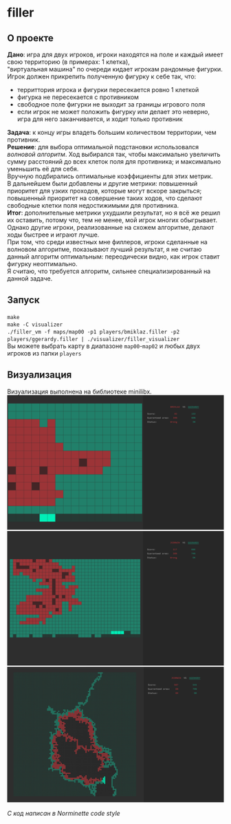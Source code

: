 # filler

## О проекте
**Дано**: игра для двух игроков, игроки находятся на поле и каждый имеет свою территорию (в примерах: 1 клетка),  
"виртуальная машина" по очереди кидает игрокам рандомные фигурки. Игрок должен прикрепить полученную фигурку к себе так, что:  
+ территтория игрока и фигурки пересекается ровно 1 клеткой  
+ фигурка не пересекается с противником  
+ свободное поле фигурки не выходит за границы игрового поля  
+ если игрок не может положить фигурку или делает это неверно, игра для него заканчивается, и ходит только противник

**Задача**: к концу игры владеть большим количеством территории, чем противник.  
**Решение**: для выбора оптимальной подстановки использовался *волновой алгоритм*. Ход выбирался так, чтобы максимально увеличить сумму расстояний до всех клеток поля для противника; и максимально уменьшить её для себя.  
Вручную подбирались оптимальные коэффициенты для этих метрик.  
В дальнейшем были добавлены и другие метрики: повышенный приоритет для узких проходов, которые могут вскоре закрыться;  
повышенный приоритет на совершение таких ходов, что сделают свободные клетки поля недостижимыми для противника.  
**Итог**: дополнительные метрики ухудшили результат, но я всё же решил их оставить, потому что, тем не менее, мой игрок многих обыгрывает. Однако другие игроки, реализованные на схожем алгоритме, делают ходы быстрее и играют лучше.  
При том, что среди известных мне филлеров, игроки сделанные на волновом алгоритме, показывают лучший результат, я не считаю данный алгоритм оптимальным: переодически видно, как игрок ставит фигурку неоптимально.  
Я считаю, что требуется алгоритм, сильнее специализированный на данной задаче.

## Запуск
`make`  
`make -C visualizer`  
`./filler_vm -f maps/map00 -p1 players/bmiklaz.filler -p2 players/ggerardy.filler | ./visualizer/filler_visualizer`  
Вы можете выбрать карту в диапазоне `map00`-`map02` и любых двух игроков из папки `players`  

## Визуализация
Визуализация выполнена на библиотеке minilibx.
![map00](https://raw.githubusercontent.com/liftchampion/filler/master/imgs/Screen%20Shot%202019-05-13%20at%2021.30.27.png)
![map01](https://raw.githubusercontent.com/liftchampion/filler/master/imgs/Screen%20Shot%202019-05-13%20at%2021.29.40.png)
![map02](https://raw.githubusercontent.com/liftchampion/filler/master/imgs/Screen%20Shot%202019-05-13%20at%2021.28.59.png)

*C код написан в Norminette code style*
